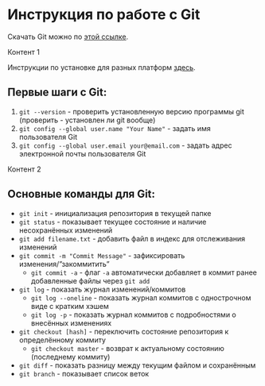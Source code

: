 # Инструкция по работе с Git
Скачать Git можно по [этой ссылке](https://git-scm.com/downloads).

Контент 1

Инструкции по установке для разных платформ [здесь](https://git-scm.com/book/ru/v2/%D0%92%D0%B2%D0%B5%D0%B4%D0%B5%D0%BD%D0%B8%D0%B5-%D0%A3%D1%81%D1%82%D0%B0%D0%BD%D0%BE%D0%B2%D0%BA%D0%B0-Git).

## Первые шаги с Git:
1. `git --version` - проверить установленную версию программы git (проверить - установлен ли git вообще)
2. `git config --global user.name "Your Name"` - задать имя пользователя Git
3. `git config --global user.email your@email.com` - задать адрес электронной почты пользователя Git

Контент 2

## Основные команды для Git:
- `git init` - инициализация репозитория в текущей папке
- `git status` - показывает текущее состояние и наличие несохранённых изменений
- `git add filename.txt` - добавить файл в индекс для отслеживания изменений
- `git commit -m "Commit Message"` - зафиксировать изменения/”закоммитить”
    - `git commit -а` - флаг `-a` автоматически добавляет в коммит ранее добавленные файлы через `git add `
- `git log` - показать журнал изменений/коммитов
    - `git log --oneline` - показать журнал коммитов с однострочном виде с кратким хэшем
    - `git log -p` - показать журнал коммитов с подробностями о внесённых изменениях
- `git checkout [hash]` - переключить состояние репозитория к определённому коммиту
    - `git checkout master` - возврат к актуальному состоянию (последнему коммиту)
- `git diff` - показать разницу между текущим файлом и сохранённым
- `git branch` - показывает список веток